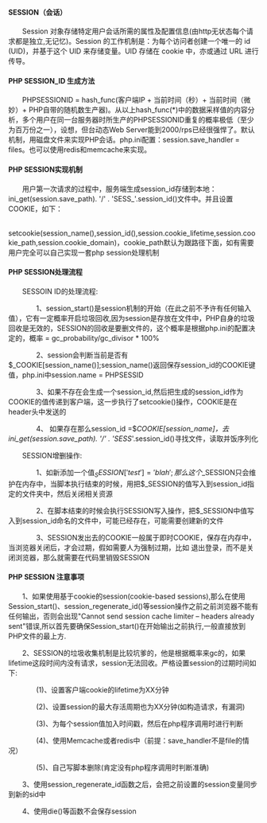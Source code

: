 #### SESSION（会话）

&emsp;&emsp;Session 对象存储特定用户会话所需的属性及配置信息(由http无状态每个请求都是独立,无记忆)。Session 的工作机制是：为每个访问者创建一个唯一的 id (UID)，并基于这个 UID 来存储变量。UID 存储在 cookie 中，亦或通过 URL 进行传导。

#### PHP SESSION_ID 生成方法

&emsp;&emsp;PHPSESSIONID = hash_func(客户端IP + 当前时间（秒）+ 当前时间（微妙）+ PHP自带的随机数生产器)。从以上hash_func(*)中的数据采样值的内容分析，多个用户在同一台服务器时所生产的PHPSESSIONID重复的概率极低（至少为百万份之一），设想，但台动态Web Server能到2000/rps已经很强悍了。默认机制，用磁盘文件来实现PHP会话。php.ini配置：session.save_handler = files。也可以使用redis和memcache来实现。

#### PHP SESSION实现机制

&emsp;&emsp;用户第一次请求的过程中，服务端生成session_id存储到本地：ini_get(session.save_path). '/' . 'SESS_'.session_id()文件中。并且设置COOKIE，如下：

&emsp;&emsp;setcookie(session_name(),session_id(),session.cookie_lifetime,session.cookie_path,session.cookie_domain)，cookie_path默认为跟路径下面，如有需要用户完全可以自己实现一套php session处理机制

#### PHP SESSION处理流程

&emsp;&emsp;SESSOIN ID的处理流程:

&emsp;&emsp;&emsp;&emsp;1、session_start()是session机制的开始（在此之前不予许有任何输入值），它有一定概率开启垃圾回收,因为session是存放在文件中，PHP自身的垃圾回收是无效的，SESSION的回收是要删文件的，这个概率是根据php.ini的配置决定的，概率 = gc_probability/gc_divisor * 100%

&emsp;&emsp;&emsp;&emsp;2、session会判断当前是否有$_COOKIE[session_name()];session_name()返回保存session_id的COOKIE键值，php.ini中session.name = PHPSESSID 

&emsp;&emsp;&emsp;&emsp;3、如果不存在会生成一个session_id,然后把生成的session_id作为COOKIE的值传递到客户端，这一步执行了setcookie()操作，COOKIE是在header头中发送的

&emsp;&emsp;&emsp;&emsp;4、 如果存在那么session_id =$_COOKIE[session_name]，去ini_get(session.save_path). '/' . 'SESS_'.session_id()寻找文件，读取并饭序列化

&emsp;&emsp;SESSION增删操作:

&emsp;&emsp;&emsp;&emsp;1、如新添加一个值$_SESSION['test'] ='blah'; 那么这个$_SESSION只会维护在内存中，当脚本执行结束的时候，用把$_SESSION的值写入到session_id指定的文件夹中，然后关闭相关资源

&emsp;&emsp;&emsp;&emsp;2、在脚本结束的时候会执行SESSION写入操作，把$_SESSION中值写入到session_id命名的文件中，可能已经存在，可能需要创建新的文件

&emsp;&emsp;&emsp;&emsp;3、SESSION发出去的COOKIE一般属于即时COOKIE，保存在内存中，当浏览器关闭后，才会过期，假如需要人为强制过期，比如 退出登录，而不是关闭浏览器，那么就需要在代码里销毁SESSION

#### PHP SESSION 注意事项 

&emsp;&emsp;1、如果使用基于cookie的session(cookie-based sessions),那么在使用Session_start()、session_regenerate_id()等session操作之前之前浏览器不能有任何输出，否则会出现"Cannot send session cache limiter – headers already sent"错误,所以首先要确保Session_start()在开始输出之前执行,一般直接放到PHP文件的最上方.

&emsp;&emsp;2、SESSION的垃圾收集机制是比较坑爹的，他是根据概率来gc的，如果lifetime这段时间内没有请求，session无法回收。严格设置session的过期时间如下:

&emsp;&emsp;&emsp;&emsp;(1)、设置客户端cookie的lifetime为XX分钟

&emsp;&emsp;&emsp;&emsp;(2)、设置session的最大存活周期也为XX分钟(如构造请求，有漏洞)

&emsp;&emsp;&emsp;&emsp;(3)、为每个session值加入时间戳，然后在php程序调用时进行判断

&emsp;&emsp;&emsp;&emsp;(4)、使用Memcache或者redis中（前提：save_handler不是file的情况）

&emsp;&emsp;&emsp;&emsp;(5)、自己写脚本删除(肯定没有php程序调用时判断准确)

&emsp;&emsp;3、使用session_regenerate_id函数之后，会把之前设置的session变量同步到新的sid中

&emsp;&emsp;4、使用die()等函数不会保存session
